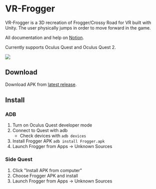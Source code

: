 # VR-Frogger
VR-Frogger is a 3D recreation of Frogger/Crossy Road for VR built with Unity. The user physically jumps in order to move forward in the game.

All documentation and help on [Notion](https://www.notion.so/VR-Frogger-75bd8b0368804ff2b5edcbf4a6b99b3f).

Currently supports Oculus Quest and Oculus Quest 2.

<img src="https://media.githubusercontent.com/media/trentpiercy/VR-Frogger/master/gameplay-short.gif">

## Download
Download APK from [latest release](https://github.com/trentpiercy/VR-Frogger/releases).

## Install
### ADB
1. Turn on Oculus Quest developer mode
2. Connect to Quest with adb
    - Check devices with `adb devices`
3. Install Frogger APK `adb install Frogger.apk`
4. Launch Frogger from Apps → Unknown Sources

### Side Quest
1. Click "Install APK from computer"
2. Choose Frogger APK and install
3. Launch Frogger from Apps → Unknown Sources
